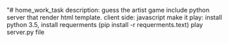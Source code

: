 "# home_work_task
description: guess the artist game include python server that render html template. client side: javascript
make it play: install python 3.5, install requerments (pip install -r requerments.text)
play server.py file
